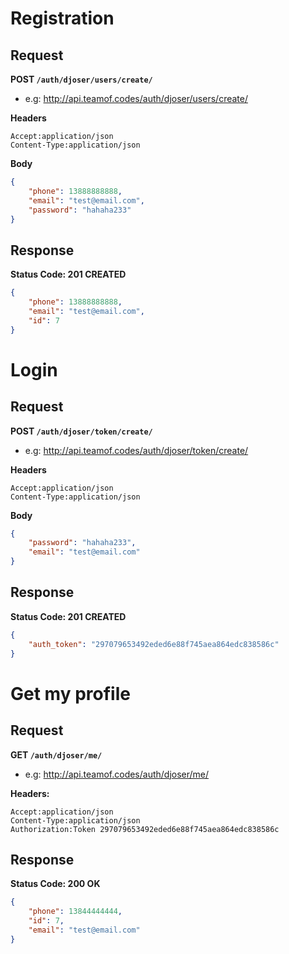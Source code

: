 # Registration

## Request

**POST `/auth/djoser/users/create/`**

- e.g: http://api.teamof.codes/auth/djoser/users/create/

**Headers**
```
Accept:application/json
Content-Type:application/json
```

**Body**
```json
{
    "phone": 13888888888,
    "email": "test@email.com",
    "password": "hahaha233"
}
```


## Response

**Status Code: 201 CREATED**

```json
{
    "phone": 13888888888,
    "email": "test@email.com",
    "id": 7
}
```


# Login

## Request

**POST `/auth/djoser/token/create/`**

- e.g: http://api.teamof.codes/auth/djoser/token/create/

**Headers**
```
Accept:application/json
Content-Type:application/json
```

**Body**
```json
{
    "password": "hahaha233",
    "email": "test@email.com"
}
```

## Response

**Status Code: 201 CREATED**

```json
{
    "auth_token": "297079653492eded6e88f745aea864edc838586c"
}
```



# Get my profile

## Request

**GET `/auth/djoser/me/`**

- e.g: http://api.teamof.codes/auth/djoser/me/

**Headers:**
```
Accept:application/json
Content-Type:application/json
Authorization:Token 297079653492eded6e88f745aea864edc838586c
```

## Response

**Status Code: 200 OK**

```json
{
    "phone": 13844444444,
    "id": 7,
    "email": "test@email.com"
}
```
